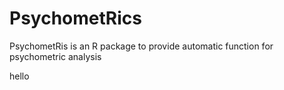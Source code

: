# PsychometRics

PsychometRis is an R package to provide automatic function for psychometric analysis

hello